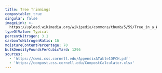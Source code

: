 ```yaml
---
title: Tree Trimmings
compostable: true
singular: false
imageLink: >-
  https://upload.wikimedia.org/wikipedia/commons/thumb/5/59/Tree_in_a_Wheat_Field%2C_Minnickfold%2C_Surrey_-_geograph.org.uk_-_1404195.jpg/512px-Tree_in_a_Wheat_Field%2C_Minnickfold%2C_Surrey_-_geograph.org.uk_-_1404195.jpg
typeOfValue: Typical
percentNitrogen: 3.1
carbonToNitrogenRatio: 16
moistureContentPercentage: 70
bulkDensityPoundsPerCubicYard: 1296
sources:
  - 'https://cwmi.css.cornell.edu/AppendixATable1OFCH.pdf'
  - 'https://compost.css.cornell.edu/CompostCalculator.xlsx'
---
```


